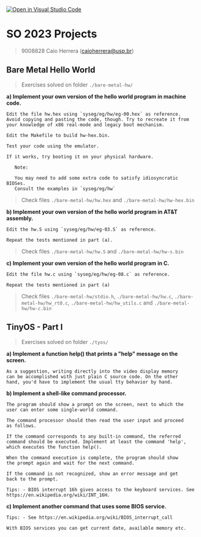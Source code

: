 [![Open in Visual Studio Code](https://classroom.github.com/assets/open-in-vscode-718a45dd9cf7e7f842a935f5ebbe5719a5e09af4491e668f4dbf3b35d5cca122.svg)](https://classroom.github.com/online_ide?assignment_repo_id=10954576&assignment_repo_type=AssignmentRepo)
# SO 2023 Projects
> 9008828 Caio Herrera (caioherrera@usp.br)

## Bare Metal Hello World
> Exercises solved on folder `./bare-metal-hw/`

**a) Implement your own version of the hello world program in machine code.**

    Edit the file hw.hex using `syseg/eg/hw/eg-00.hex` as reference.
    Avoid copying and pasting the code, though. Try to recreate it from
    your knowledge of x86 real-mode and legacy boot mechanism.

    Edit the Makefile to build hw-hex.bin.

    Test your code using the emulator.

    If it works, try booting it on your physical hardware.

       Note:

       You may need to add some extra code to satisfy idiosyncratic BIOSes.
       Consult the examples in `syseg/eg/hw`

> Check files `./bare-metal-hw/hw.hex` and `./bare-metal-hw/hw-hex.bin`

**b) Implement your own version of the hello world program in AT&T assembly.**

    Edit the hw.S using `syseg/eg/hw/eg-03.S` as reference.

    Repeat the tests mentioned in part (a).

> Check files `./bare-metal-hw/hw.S` and `./bare-metal-hw/hw-s.bin`

**c) Implement your own version of the hello world program in C.**

    Edit the file hw.c using `syseg/eg/hw/eg-08.c` as reference.

    Repeat the tests mentioned in part (a)	

> Check files `./bare-metal-hw/stdio.h`, `./bare-metal-hw/hw.c`, `./bare-metal-hw/hw_rt0.c`, `./bare-metal-hw/hw_utils.c` and `./bare-metal-hw/hw-c.bin`

## TinyOS - Part I
> Exercises solved on folder `./tyos/`

**a) Implement a function help() that prints a "help" message on the screen.**

    As a suggestion, writing directly into the video display memory
    can be accomplished with just plain C source code. On the other
    hand, you'd have to implement the usual tty behavior by hand.

**b) Implement a shell-like command processor.**

    The program should show a prompt on the screen, next to which the
    user can enter some single-world command.

    The command processor should then read the user input and proceed
    as follows.

    If the command corresponds to any built-in command, the referred
    command should be executed. Implement at least the command 'help',
    which executes the function help().

    When the command execution is complete, the program should show
    the prompt again and wait for the next command.

    If the command is not recognized, show an error message and get
    back to the prompt.

    Tips: - BIOS interrupt 16h gives access to the keyboard services. See https://en.wikipedia.org/wiki/INT_16H.

**c) Implement another command that uses some BIOS service.**

    Tips: - See https://en.wikipedia.org/wiki/BIOS_interrupt_call

    With BIOS services you can get current date, available memory etc.
